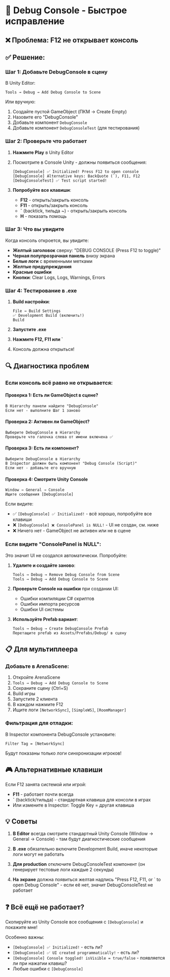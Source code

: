 # 🔧 Debug Console - Быстрое исправление

## ❌ Проблема: F12 не открывает консоль

## ✅ Решение:

### Шаг 1: Добавьте DebugConsole в сцену

В Unity Editor:
```
Tools → Debug → Add Debug Console to Scene
```

Или вручную:
1. Создайте пустой GameObject (ПКМ → Create Empty)
2. Назовите его "DebugConsole"
3. Добавьте компонент `DebugConsole`
4. Добавьте компонент `DebugConsoleTest` (для тестирования)

### Шаг 2: Проверьте что работает

1. **Нажмите Play** в Unity Editor
2. Посмотрите в Console Unity - должны появиться сообщения:
   ```
   [DebugConsole] ✅ Initialized! Press F12 to open console
   [DebugConsole] Alternative keys: BackQuote (`), F11, F12
   [DebugConsoleTest] ✅ Test script started!
   ```

3. **Попробуйте все клавиши**:
   - **F12** - открыть/закрыть консоль
   - **F11** - открыть/закрыть консоль
   - **`** (backtick, тильда ~) - открыть/закрыть консоль
   - **H** - показать помощь

### Шаг 3: Что вы увидите

Когда консоль откроется, вы увидите:
- **Желтый заголовок** сверху: "DEBUG CONSOLE (Press F12 to toggle)"
- **Черная полупрозрачная панель** внизу экрана
- **Белые логи** с временными метками
- **Желтые предупреждения**
- **Красные ошибки**
- **Кнопки**: Clear Logs, Logs, Warnings, Errors

### Шаг 4: Тестирование в .exe

1. **Build настройки**:
   ```
   File → Build Settings
   ✅ Development Build (включить!)
   Build
   ```

2. **Запустите .exe**
3. **Нажмите F12, F11 или `**
4. Консоль должна открыться!

## 🔍 Диагностика проблем

### Если консоль всё равно не открывается:

#### Проверка 1: Есть ли GameObject в сцене?
```
В Hierarchy панели найдите "DebugConsole"
Если нет - выполните Шаг 1 заново
```

#### Проверка 2: Активен ли GameObject?
```
Выберите DebugConsole в Hierarchy
Проверьте что галочка слева от имени включена ✅
```

#### Проверка 3: Есть ли компонент?
```
Выберите DebugConsole в Hierarchy
В Inspector должен быть компонент "Debug Console (Script)"
Если нет - добавьте его вручную
```

#### Проверка 4: Смотрите Unity Console
```
Window → General → Console
Ищите сообщения [DebugConsole]
```

Если видите:
- ✅ `[DebugConsole] ✅ Initialized!` - всё хорошо, попробуйте все клавиши
- ❌ `[DebugConsole] ❌ ConsolePanel is NULL!` - UI не создан, см. ниже
- ❌ Ничего нет - GameObject не активен или не в сцене

### Если видите "ConsolePanel is NULL":

Это значит UI не создался автоматически. Попробуйте:

1. **Удалите и создайте заново**:
   ```
   Tools → Debug → Remove Debug Console from Scene
   Tools → Debug → Add Debug Console to Scene
   ```

2. **Проверьте Console на ошибки** при создании UI:
   - Ошибки компиляции C# скриптов
   - Ошибки импорта ресурсов
   - Ошибки UI системы

3. **Используйте Prefab вариант**:
   ```
   Tools → Debug → Create DebugConsole Prefab
   Перетащите prefab из Assets/Prefabs/Debug/ в сцену
   ```

## 📋 Для мультиплеера

### Добавьте в ArenaScene:

1. Откройте ArenaScene
2. `Tools → Debug → Add Debug Console to Scene`
3. Сохраните сцену (Ctrl+S)
4. Build игры
5. Запустите 2 клиента
6. В каждом нажмите F12
7. Ищите логи `[NetworkSync]`, `[SimpleWS]`, `[RoomManager]`

### Фильтрация для отладки:

В Inspector компонента DebugConsole установите:
```
Filter Tag = [NetworkSync]
```

Будут показаны только логи синхронизации игроков!

## 🎮 Альтернативные клавиши

Если F12 занята системой или игрой:
- **F11** - работает почти всегда
- **`** (backtick/тильда) - стандартная клавиша для консоли в играх
- Или измените в Inspector: Toggle Key = другая клавиша

## 💡 Советы

1. **В Editor** всегда смотрите стандартный Unity Console (Window → General → Console) - там будут диагностические сообщения

2. **В .exe** обязательно включите Development Build, иначе некоторые логи могут не работать

3. **Для production** отключите DebugConsoleTest компонент (он генерирует тестовые логи каждые 2 секунды)

4. **На экране** должна появиться желтая надпись "Press F12, F11, or ` to open Debug Console" - если её нет, значит DebugConsoleTest не работает

## ❓ Всё ещё не работает?

Скопируйте из Unity Console все сообщения с `[DebugConsole]` и покажите мне!

Особенно важны:
- `[DebugConsole] ✅ Initialized!` - есть ли?
- `[DebugConsole] ✅ UI created programmatically!` - есть ли?
- `[DebugConsole] Console toggled! isVisible = true/false` - появляется ли при нажатии клавиш?
- Любые ошибки с `[DebugConsole]`
